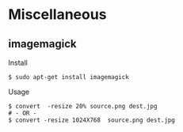 # Miscellaneous

## imagemagick

Install

```
$ sudo apt-get install imagemagick
```

Usage

```
$ convert  -resize 20% source.png dest.jpg
# - OR -
$ convert -resize 1024X768  source.png dest.jpg
```